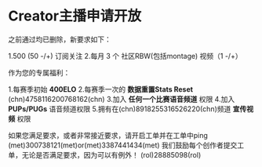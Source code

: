 # Creator主播申请开放
之前通过均已删除，新要求如下：

1.500 (50 -/+) 订阅关注
2.每月 3 个 社区RBW(包括montage) 视频（1 -/+）

作为您的专属福利：

1.每赛季初始 **400ELO**
2.每赛季一次的 **数据重置Stats Reset** (chn)4758116200768162(chn)
3.加入 **任何一个比赛语音频道** 权限
4.加入 **PUPs/PUGs** 语音频道权限
5.拥有在(chn)8918255316526220(chn)频道 **宣传视频** 权限

如果您满足要求，或者非常接近要求，请开启工单并在工单中ping (met)300738121(met)or(met)3387441434(met)
我们鼓励每个创作者提交工单，无论是否满足要求，因为可以有例外！
(rol)28885098(rol)
